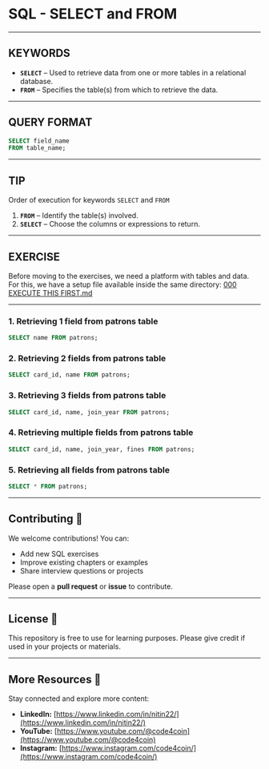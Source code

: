 # SQL - SELECT and FROM
---
## KEYWORDS
- **`SELECT`** – Used to retrieve data from one or more tables in a relational database.  
- **`FROM`** – Specifies the table(s) from which to retrieve the data.

---
## QUERY FORMAT
```sql
SELECT field_name
FROM table_name;
```
---
## TIP
Order of execution for keywords `SELECT` and `FROM`
  1. **`FROM`** – Identify the table(s) involved.   
  2. **`SELECT`** – Choose the columns or expressions to return. 
---
## EXERCISE
Before moving to the exercises, we need a platform with tables and data.  
For this, we have a setup file available inside the same directory: [000 EXECUTE THIS FIRST.md](https://github.com/code4coin/001-SQL-Structured-Query-Language-/blob/main/001%20SQL%20FOR%20DATA%20ENGINEERS/001%20Exercises/000%20EXECUTE%20THIS%20FIRST.md)

---
### 1. Retrieving 1 field from patrons table
```sql
SELECT name FROM patrons;
```
### 2. Retrieving 2 fields from patrons table
```sql
SELECT card_id, name FROM patrons;
```
### 3. Retrieving 3 fields from patrons table
```sql
SELECT card_id, name, join_year FROM patrons;
```
### 4. Retrieving multiple fields from patrons table
```sql
SELECT card_id, name, join_year, fines FROM patrons;
```
### 5. Retrieving all fields from patrons table
```sql
SELECT * FROM patrons;
```
---
## **Contributing** 🤝

We welcome contributions! You can:

- Add new SQL exercises
- Improve existing chapters or examples
- Share interview questions or projects

Please open a **pull request** or **issue** to contribute.

---
## **License** 📄

This repository is free to use for learning purposes. Please give credit if used in your projects or materials.

---
## **More Resources** 🔗

Stay connected and explore more content:

- **LinkedIn:** [https://www.linkedin.com/in/nitin22/](https://www.linkedin.com/in/nitin22/)
- **YouTube:** [https://www.youtube.com/@code4coin](https://www.youtube.com/@code4coin)
- **Instagram:** [https://www.instagram.com/code4coin/](https://www.instagram.com/code4coin/)
